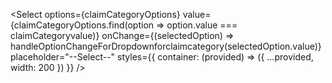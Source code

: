  <Select
                      options={claimCategoryOptions}
                      value={claimCategoryOptions.find(option => option.value === claimCategoryvalue)}
                      onChange={(selectedOption) => handleOptionChangeForDropdownforclaimcategory(selectedOption.value)}
                      placeholder="--Select--"
                      styles={{ container: (provided) => ({ ...provided, width: 200 }) }}
                    />
